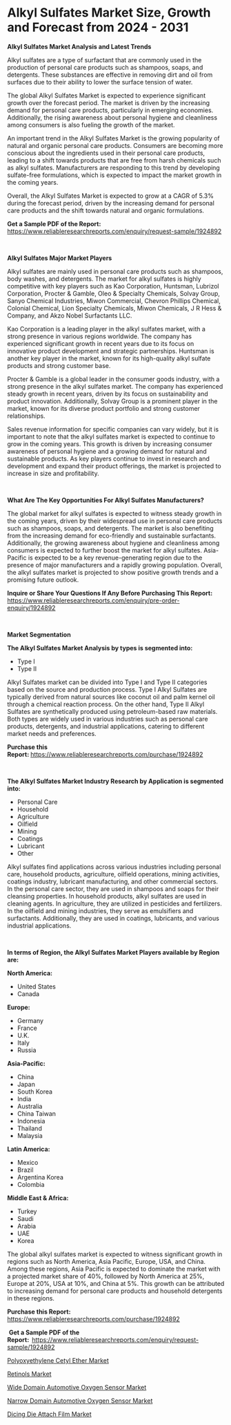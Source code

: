<p><h1>Alkyl Sulfates Market Size, Growth and Forecast from 2024 - 2031</h1></p><p><strong>Alkyl Sulfates Market Analysis and Latest Trends</strong></p>
<p><p>Alkyl sulfates are a type of surfactant that are commonly used in the production of personal care products such as shampoos, soaps, and detergents. These substances are effective in removing dirt and oil from surfaces due to their ability to lower the surface tension of water. </p><p>The global Alkyl Sulfates Market is expected to experience significant growth over the forecast period. The market is driven by the increasing demand for personal care products, particularly in emerging economies. Additionally, the rising awareness about personal hygiene and cleanliness among consumers is also fueling the growth of the market.</p><p>An important trend in the Alkyl Sulfates Market is the growing popularity of natural and organic personal care products. Consumers are becoming more conscious about the ingredients used in their personal care products, leading to a shift towards products that are free from harsh chemicals such as alkyl sulfates. Manufacturers are responding to this trend by developing sulfate-free formulations, which is expected to impact the market growth in the coming years.</p><p>Overall, the Alkyl Sulfates Market is expected to grow at a CAGR of 5.3% during the forecast period, driven by the increasing demand for personal care products and the shift towards natural and organic formulations.</p></p>
<p><strong>Get a Sample PDF of the Report:&nbsp;</strong> <a href="https://www.reliableresearchreports.com/enquiry/request-sample/1924892">https://www.reliableresearchreports.com/enquiry/request-sample/1924892</a></p>
<p>&nbsp;</p>
<p><strong>Alkyl Sulfates Major Market Players</strong></p>
<p><p>Alkyl sulfates are mainly used in personal care products such as shampoos, body washes, and detergents. The market for alkyl sulfates is highly competitive with key players such as Kao Corporation, Huntsman, Lubrizol Corporation, Procter & Gamble, Oleo & Specialty Chemicals, Solvay Group, Sanyo Chemical Industries, Miwon Commercial, Chevron Phillips Chemical, Colonial Chemical, Lion Specialty Chemicals, Miwon Chemicals, J R Hess & Company, and Akzo Nobel Surfactants LLC.</p><p>Kao Corporation is a leading player in the alkyl sulfates market, with a strong presence in various regions worldwide. The company has experienced significant growth in recent years due to its focus on innovative product development and strategic partnerships. Huntsman is another key player in the market, known for its high-quality alkyl sulfate products and strong customer base.</p><p>Procter & Gamble is a global leader in the consumer goods industry, with a strong presence in the alkyl sulfates market. The company has experienced steady growth in recent years, driven by its focus on sustainability and product innovation. Additionally, Solvay Group is a prominent player in the market, known for its diverse product portfolio and strong customer relationships.</p><p>Sales revenue information for specific companies can vary widely, but it is important to note that the alkyl sulfates market is expected to continue to grow in the coming years. This growth is driven by increasing consumer awareness of personal hygiene and a growing demand for natural and sustainable products. As key players continue to invest in research and development and expand their product offerings, the market is projected to increase in size and profitability.</p></p>
<p>&nbsp;</p>
<p><strong>What Are The Key Opportunities For Alkyl Sulfates Manufacturers?</strong></p>
<p><p>The global market for alkyl sulfates is expected to witness steady growth in the coming years, driven by their widespread use in personal care products such as shampoos, soaps, and detergents. The market is also benefiting from the increasing demand for eco-friendly and sustainable surfactants. Additionally, the growing awareness about hygiene and cleanliness among consumers is expected to further boost the market for alkyl sulfates. Asia-Pacific is expected to be a key revenue-generating region due to the presence of major manufacturers and a rapidly growing population. Overall, the alkyl sulfates market is projected to show positive growth trends and a promising future outlook.</p></p>
<p><strong>Inquire or Share Your Questions If Any Before Purchasing This Report:</strong> <a href="https://www.reliableresearchreports.com/enquiry/pre-order-enquiry/1924892">https://www.reliableresearchreports.com/enquiry/pre-order-enquiry/1924892</a></p>
<p>&nbsp;</p>
<p><strong>Market Segmentation</strong></p>
<p><strong>The Alkyl Sulfates Market Analysis by types is segmented into:</strong></p>
<p><ul><li>Type I</li><li>Type II</li></ul></p>
<p><p>Alkyl Sulfates market can be divided into Type I and Type II categories based on the source and production process. Type I Alkyl Sulfates are typically derived from natural sources like coconut oil and palm kernel oil through a chemical reaction process. On the other hand, Type II Alkyl Sulfates are synthetically produced using petroleum-based raw materials. Both types are widely used in various industries such as personal care products, detergents, and industrial applications, catering to different market needs and preferences.</p></p>
<p><strong>Purchase this Report:&nbsp;</strong><a href="https://www.reliableresearchreports.com/purchase/1924892">https://www.reliableresearchreports.com/purchase/1924892</a></p>
<p>&nbsp;</p>
<p><strong>The Alkyl Sulfates Market Industry Research by Application is segmented into:</strong></p>
<p><ul><li>Personal Care</li><li>Household</li><li>Agriculture</li><li>Oilfield</li><li>Mining</li><li>Coatings</li><li>Lubricant</li><li>Other</li></ul></p>
<p><p>Alkyl sulfates find applications across various industries including personal care, household products, agriculture, oilfield operations, mining activities, coatings industry, lubricant manufacturing, and other commercial sectors. In the personal care sector, they are used in shampoos and soaps for their cleansing properties. In household products, alkyl sulfates are used in cleaning agents. In agriculture, they are utilized in pesticides and fertilizers. In the oilfield and mining industries, they serve as emulsifiers and surfactants. Additionally, they are used in coatings, lubricants, and various industrial applications.</p></p>
<p>&nbsp;</p>
<p><strong>In terms of Region, the Alkyl Sulfates Market Players available by Region are:</strong></p>
<p>
    <p> <strong> North America: </strong>
        <ul>
            <li>United States</li>
            <li>Canada</li>
        </ul>
        </p> 
    <p> <strong> Europe: </strong>
        <ul>
            <li>Germany</li>
            <li>France</li>
            <li>U.K.</li>
            <li>Italy</li>
            <li>Russia</li>
        </ul>
        </p> 
    <p> <strong> Asia-Pacific: </strong>
        <ul>
            <li>China</li>
            <li>Japan</li>
            <li>South Korea</li>
            <li>India</li>
            <li>Australia</li>
            <li>China Taiwan</li>
            <li>Indonesia</li>
            <li>Thailand</li>
            <li>Malaysia</li>
        </ul>
        </p> 
    <p> <strong> Latin America: </strong>
        <ul>
            <li>Mexico</li>
            <li>Brazil</li>
            <li>Argentina Korea</li>
            <li>Colombia</li>
        </ul>
        </p> 
    <p> <strong> Middle East & Africa: </strong>
        <ul>
            <li>Turkey</li>
            <li>Saudi</li>
            <li>Arabia</li>
            <li>UAE</li>
            <li>Korea</li>
        </ul>
    </p>
    </p>
<p><p>The global alkyl sulfates market is expected to witness significant growth in regions such as North America, Asia Pacific, Europe, USA, and China. Among these regions, Asia Pacific is expected to dominate the market with a projected market share of 40%, followed by North America at 25%, Europe at 20%, USA at 10%, and China at 5%. This growth can be attributed to increasing demand for personal care products and household detergents in these regions.</p></p>
<p><strong>Purchase this Report: </strong><a href="https://www.reliableresearchreports.com/purchase/1924892">https://www.reliableresearchreports.com/purchase/1924892</a></p>
<p>&nbsp;<strong>Get a Sample PDF of the Report:&nbsp;&nbsp;</strong><a href="https://www.reliableresearchreports.com/enquiry/request-sample/1924892">https://www.reliableresearchreports.com/enquiry/request-sample/1924892</a></p>
<p><strong></strong></p>
<p><p><a href="https://github.com/kathiaseamanalvaradovlprc2h/Market-Research-Report-List-1/blob/main/polyoxyethylene-cetyl-ether-market.md">Polyoxyethylene Cetyl Ether Market</a></p><p><a href="https://view.publitas.com/reportprime-1/retinols-market-furnish-information-about-market-size-market-share-market-dynamics-and-projections-spanning-from-2024-to-2031/">Retinols Market</a></p><p><a href="https://summer-dogwood-3e9.notion.site/Wide-Domain-Automotive-Oxygen-Sensor-Market-Centers-on-Aspects-such-as-Market-Growth-Market-Share--5d9f4080b9d3409498050035f6ab92aa">Wide Domain Automotive Oxygen Sensor Market</a></p><p><a href="https://funky-papaya-cf4.notion.site/Narrow-Domain-Automotive-Oxygen-Sensor-Market-Size-Growth-and-Forecast-from-2024-2031-a5903d25592748c7bc2f46769eb91cc5">Narrow Domain Automotive Oxygen Sensor Market</a></p><p><a href="https://view.publitas.com/reportprime-1/dicing-die-attach-film-market-provides-a-comprehensive-analysis-including-a-macro-overview-of-the-market-as-well-as-micro-details-such-as-market-size-and-competitive-landscape/">Dicing Die Attach Film Market</a></p></p>